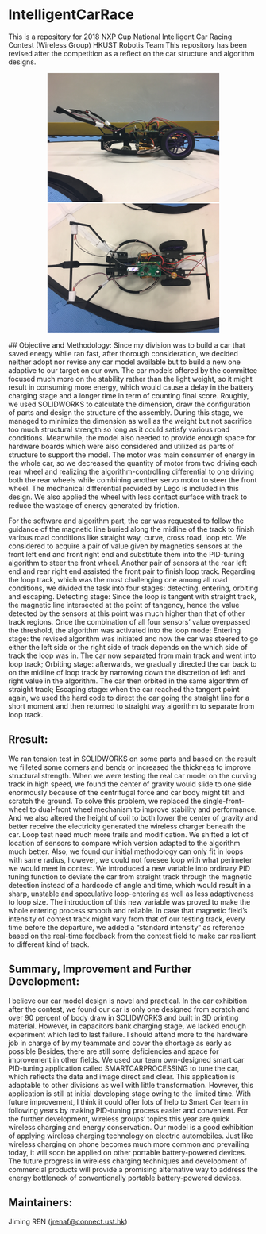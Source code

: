 # IntelligentCarRace
This is a repository for 2018 NXP Cup National Intelligent Car Racing Contest (Wireless Group) HKUST Robotis Team
This repository has been revised after the competition as a reflect on the car structure and algorithm designs.
<p align="center">
  <img height="260" src="https://github.com/jrenaf/IntelligentCarRace/blob/master/png/sideview.jpg">
  <img height="260" src="https://github.com/jrenaf/IntelligentCarRace/blob/master/png/topview.jpg">
</p>
## Objective and Methodology:
Since my division was to build a car that saved energy while ran fast, after thorough consideration, we decided neither adopt nor revise any car model available but to build a new one adaptive to our target on our own. The car models offered by the committee focused much more on the stability rather than the light weight, so it might result in consuming more energy, which would cause a delay in the battery charging stage and a longer time in term of counting final score. Roughly, we used SOLIDWORKS to calculate the dimension, draw the configuration of parts and design the structure of the assembly. During this stage, we managed to minimize the dimension as well as the weight but not sacrifice too much structural strength so long as it could satisfy various road conditions. Meanwhile, the model also needed to provide enough space for hardware boards which were also considered and utilized as parts of structure to support the model. The motor was main consumer of energy in the whole car, so we decreased the quantity of motor from two driving each rear wheel and realizing the algorithm-controlling differential to one driving both the rear wheels while combining another servo motor to steer the front wheel. The mechanical differential provided by Lego is included in this design. We also applied the wheel with less contact surface with track to reduce the wastage of energy generated by friction.

For the software and algorithm part, the car was requested to follow the guidance of the magnetic line buried along the midline of the track to finish various road conditions like straight way, curve, cross road, loop etc. We considered to acquire a pair of value given by magnetics sensors at the front left end and front right end and substitute them into the PID-tuning algorithm to steer the front wheel. Another pair of sensors at the rear left end and rear right end assisted the front pair to finish loop track. Regarding the loop track, which was the most challenging one among all road conditions, we divided the task into four stages: detecting, entering, orbiting and escaping. Detecting stage: Since the loop is tangent with straight track, the magnetic line intersected at the point of tangency, hence the value detected by the sensors at this point was much higher than that of other track regions. Once the combination of all four sensors’ value overpassed the threshold, the algorithm was activated into the loop mode; Entering stage: the revised algorithm was initiated and now the car was steered to go either the left side or the right side of track depends on the which side of track the loop was in. The car now separated from main track and went into loop track; Orbiting stage: afterwards, we gradually directed the car back to on the midline of loop track by narrowing down the discretion of left and right value in the algorithm. The car then orbited in the same algorithm of straight track; Escaping stage: when the car reached the tangent point again, we used the hard code to direct the car going the straight line for a short moment and then returned to straight way algorithm to separate from loop track.

## Rresult:
We ran tension test in SOLIDWORKS on some parts and based on the result we filleted some corners and bends or increased the thickness to improve structural strength. When we were testing the real car model on the curving track in high speed, we found the center of gravity would slide to one side enormously because of the centrifugal force and car body might tilt and scratch the ground. To solve this problem, we replaced the single-front-wheel to dual-front wheel mechanism to improve stability and performance. And we also altered the height of coil to both lower the center of gravity and better receive the electricity generated the wireless charger beneath the car. 
Loop test need much more trails and modification. We shifted a lot of location of sensors to compare which version adapted to the algorithm much better. Also, we found our initial methodology can only fit in loops with same radius, however, we could not foresee loop with what perimeter we would meet in contest. We introduced a new variable into ordinary PID tuning function to deviate the car from straight track through the magnetic detection instead of a hardcode of angle and time, which would result in a sharp, unstable and speculative loop-entering as well as less adaptiveness to loop size. The introduction of this new variable was proved to make the whole entering process smooth and reliable.
In case that magnetic field’s intensity of contest track might vary from that of our testing track, every time before the departure, we added a “standard intensity” as reference based on the real-time feedback from the contest field to make car resilient to different kind of track.

## Summary, Improvement and Further Development:
I believe our car model design is novel and practical. In the car exhibition after the contest, we found our car is only one designed from scratch and over 90 percent of body draw in SOLIDWORKS and built in 3D printing material. However, in capacitors bank charging stage, we lacked enough experiment which led to last failure. I should attend more to the hardware job in charge of by my teammate and cover the shortage as early as possible
Besides, there are still some deficiencies and space for improvement in other fields. We used our team own-designed smart car PID-tuning application called SMARTCARPROCESSING to tune the car, which reflects the data and image direct and clear. This application is adaptable to other divisions as well with little transformation. However, this application is still at initial developing stage owing to the limited time. With future improvement, I think it could offer lots of help to Smart Car team in following years by making PID-tuning process easier and convenient.
For the further development, wireless groups’ topics this year are quick wireless charging and energy conservation. Our model is a good exhibition of applying wireless charging technology on electric automobiles. Just like wireless charging on phone becomes much more common and prevailing today, it will soon be applied on other portable battery-powered devices. The future progress in wireless charging techniques and development of commercial products will provide a promising alternative way to address the energy bottleneck of conventionally portable battery-powered devices. 

## Maintainers:
Jiming REN (jrenaf@connect.ust.hk)

